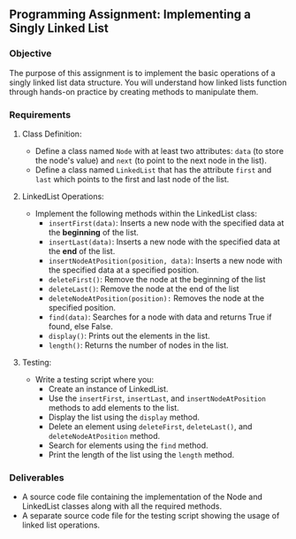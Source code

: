 ## Programming Assignment: Implementing a Singly Linked List

### Objective 
The purpose of this assignment is to implement the basic operations of a singly linked list data structure. You will understand how linked lists function through hands-on practice by creating methods to manipulate them.

### Requirements
1. Class Definition:
   - Define a class named ```Node``` with at least two attributes: ```data``` (to store the node's value) and ```next``` (to point to the next node in the list).
   - Define a class named ```LinkedList``` that has the attribute ```first``` and ```last``` which points to the first and last node of the list.
2. LinkedList Operations:
    - Implement the following methods within the LinkedList class:
      - ```insertFirst(data)```: Inserts a new node with the specified data at the **beginning** of the list.
      - ```insertLast(data)```: Inserts a new node with the specified data at the **end** of the list.
      - ```insertNodeAtPosition(position, data)```: Inserts a new node with the specified data at a specified position.
      - ```deleteFirst()```: Remove the node at the beginning of the list 
      - ```deleteLast()```: Remove the node at the end of the list 
      - ```deleteNodeAtPosition(position):``` Removes the node at the specified position.
      - ```find(data)```: Searches for a node with data and returns True if found, else False.
      - ```display()```: Prints out the elements in the list.
      - ```length()```: Returns the number of nodes in the list.

3. Testing:
   - Write a testing script where you:
     - Create an instance of LinkedList.
     - Use the ```insertFirst```, ```insertLast```, and ```insertNodeAtPosition``` methods to add elements to the list.
     - Display the list using the ```display``` method.
     - Delete an element using ```deleteFirst```, ```deleteLast()```, and ```deleteNodeAtPosition``` method.
     - Search for elements using the ```find``` method.
     - Print the length of the list using the ```length``` method.

### Deliverables

- A source code file containing the implementation of the Node and LinkedList classes along with all the required methods.
- A separate source code file for the testing script showing the usage of linked list operations.
